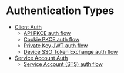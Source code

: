 # Authentication Types

- [Client Auth](Client&#32;Auth&#32;(User)/README.md)
  - [API PKCE auth flow](Client&#32;Auth&#32;(User)/auth_flows/api_oauth.md)
  - [Cookie PKCE auth flow](Client&#32;Auth&#32;(User)/auth_flows/cookie_oauth.md)
  - [Private Key JWT auth flow](Client&#32;Auth&#32;(User)/auth_flows/private_key_jwt.md)
  - [Device SSO Token Exchange auth flow](Client&#32;Auth&#32;(User)/auth_flows/device_sso_token_exchange.md)
- [Service Account Auth](Service&#32;Account&#32;Auth&#32;(STS)/README.md)
  - [Service Account (STS) auth flow](Service&#32;Account&#32;Auth&#32;(STS)/auth_flows/service_account.md)